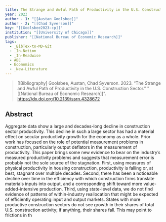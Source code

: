 ```yaml
---
title: The Strange and Awful Path of Productivity in the U.S. Construction Sector
year: 2023
author - 1: "[[Austan Goolsbee]]"
author - 2: "[[Chad Syverson]]"
key: "[[Goolsbee2023-cp]]"
institution: "[[University of Chicago]]"
publisher: "[[National Bureau of Economic Research]]"
tags:
  - _BibTex-to-MD-Git
  - _In-Notion
  - _In-Readwise
  - AEC
  - Economics
  - _New-Literature
---
```


> [!Bibliography]
> Goolsbee, Austan, Chad Syverson. 2023. “The Strange and Awful Path of Productivity in the U.S. Construction Sector.” "[[National Bureau of Economic Research]]". https://dx.doi.org/10.2139/ssrn.4328672

## Abstract
Aggregate data show a large and decades-long decline in construction sector productivity. This decline in such a large sector has had a material effect on secular productivity growth for the economy as a whole. Prior work has focused on the role of potential measurement problems in construction, particularly output deflators in the measurement of productivity. This paper brings some new evidence to bear on the industry’s measured productivity problems and suggests that measurement error is probably not the sole source of the stagnation. First, using measures of physical productivity in housing construction, productivity is falling or, at best, stagnant over multiple decades. Second, there has been a noticeable decline over time in the efficiency with which construction firms translate materials inputs into output, and a corresponding shift toward more value-added-intensive production. Third, using state-level data, we do not find evidence of patterns of within-industry reallocation that might be expected of efficiently operating input and output markets. States with more productive construction sectors do not see growth in their shares of total U.S. construction activity; if anything, their shares fall. This may point to frictions in th